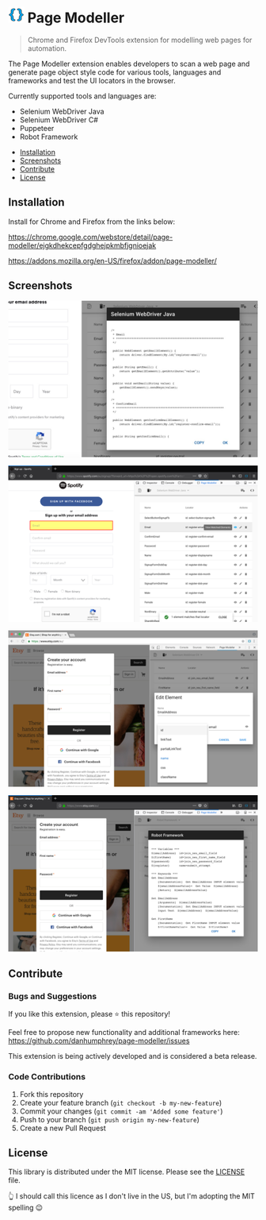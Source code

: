 # ![Page Modeller](src/icons/icon_32.png) Page Modeller

> Chrome and Firefox DevTools extension for modelling web pages for automation.

The Page Modeller extension enables developers to scan a web page and generate page object style code for various tools, languages and frameworks and test the UI locators in the browser.

Currently supported tools and languages are:

- Selenium WebDriver Java
- Selenium WebDriver C#
- Puppeteer
- Robot Framework

* [Installation](https://github.com/danhumphrey/page-modeller#installation)
* [Screenshots](https://github.com/danhumphrey/page-modeller#screenshots)
* [Contribute](https://github.com/danhumphrey/page-modeller#contribute)
* [License](https://github.com/danhumphrey/page-modeller#license)

## Installation

Install for Chrome and Firefox from the links below:

https://chrome.google.com/webstore/detail/page-modeller/ejgkdhekcepfgdghejpkmbfjgnioejak

https://addons.mozilla.org/en-US/firefox/addon/page-modeller/

## Screenshots

<p align="center">
  <img src="media/screen1_chrome.jpg" width="600" alt="Chrome Selenium WebDriver Java" /> 
</p>
<p align="center">
  <img src="media/screen2_firefox.png" width="600" alt="Firefox testing locators" /> 
</p>
<p align="center">
  <img src="media/screen3_chrome.png" width="600" alt="Chrome Model Entities" /> 
</p>
<p align="center">
  <img src="media/screen4_firefox.png" width="600" alt="Firefox Robot Framework" /> 
</p>

## Contribute

### Bugs and Suggestions

If you like this extension, please :star: this repository!

Feel free to propose new functionality and additional frameworks here: https://github.com/danhumphrey/page-modeller/issues

This extension is being actively developed and is considered a beta release.

### Code Contributions

1. Fork this repository
2. Create your feature branch (`git checkout -b my-new-feature`)
3. Commit your changes (`git commit -am 'Added some feature'`)
4. Push to your branch (`git push origin my-new-feature`)
5. Create a new Pull Request

## License

This library is distributed under the MIT license. Please see the [LICENSE](https://github.com/danhumphrey/page-modeller/blob/master/LICENSE) file.

:point_up_2: I should call this licence as I don't live in the US, but I'm adopting the MIT spelling :wink:
